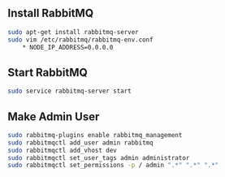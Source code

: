 ## Install RabbitMQ

```bash
sudo apt-get install rabbitmq-server
sudo vim /etc/rabbitmq/rabbitmq-env.conf
	* NODE_IP_ADDRESS=0.0.0.0
```

## Start RabbitMQ

```bash
sudo service rabbitmq-server start
```

## Make Admin User
```bash
sudo rabbitmq-plugins enable rabbitmq_management
sudo rabbitmqctl add_user admin rabbitmq
sudo rabbitmqctl add_vhost dev
sudo rabbitmqctl set_user_tags admin administrator
sudo rabbitmqctl set_permissions -p / admin ".*" ".*" ".*"
```
